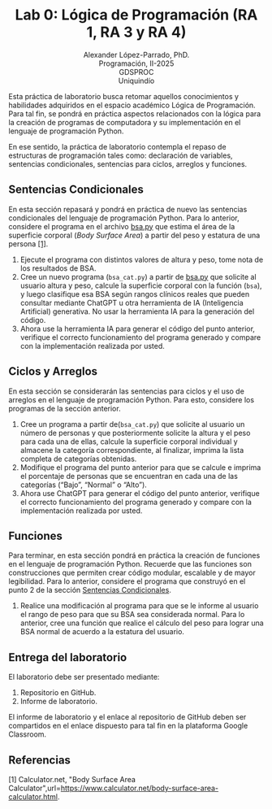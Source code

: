 <h1 align="center">
Lab 0: Lógica de Programación (RA 1, RA 3 y RA 4) <br />
 </h1>
 <p align="center">
Alexander López-Parrado, PhD. <br />
Programación, II-2025 <br />
GDSPROC <br />
Uniquindío <br />
</p>

Esta práctica de laboratorio busca retomar aquellos conocimientos y habilidades adquiridos en el espacio académico Lógica de Programación. Para tal fin, se pondrá en práctica aspectos relacionados con la lógica para la creación de programas de computadora y su implementación en el lenguaje de programación Python.

En ese sentido, la práctica de laboratorio contempla el repaso de estructuras de programación tales como: declaración de variables, sentencias condicionales, sentencias para ciclos, arreglos y funciones. 

## Sentencias Condicionales

En esta sección repasará y pondrá en práctica de nuevo las sentencias condicionales del lenguaje de programación Python. Para lo anterior, considere el programa en el archivo [bsa.py](bsa.py) que estima el área de la superficie corporal (*Body Surface Area*) a partir del peso y estatura de una persona [[1]](#1).

1.	Ejecute el programa con distintos valores de altura y peso, tome nota de los resultados de BSA.
2.	Cree un nuevo programa (```bsa_cat.py```) a partir de [bsa.py](bsa.py) que solicite al usuario altura y peso, calcule la superficie corporal con la función  (```bsa```), y luego clasifique esa BSA según rangos clínicos reales que pueden consultar mediante ChatGPT u otra herramienta de IA (Inteligencia Artificial) generativa. No usar la herramienta IA para la generación del código.
3.	Ahora use la herramienta IA para generar el código del punto anterior, verifique el correcto funcionamiento del programa generado y compare con la implementación realizada por usted.


## Ciclos y Arreglos

En esta sección se considerarán las sentencias para ciclos y el uso de arreglos en el lenguaje de programación Python. Para esto, considere los programas de la sección anterior.

1.	Cree un programa a partir de(```bsa_cat.py```) que solicite al usuario un número de personas y que posteriormente solicite la altura y el peso para cada una de ellas, calcule la superficie corporal individual y almacene la categoría correspondiente, al finalizar, imprima la lista completa de categorías obtenidas.
2.	Modifique el programa del punto anterior para que se calcule e imprima el porcentaje de personas que se encuentran en cada una de las categorías (“Bajo”, “Normal” o “Alto”).
3.	Ahora use ChatGPT para generar el código del punto anterior, verifique el correcto funcionamiento del programa generado y compare con la implementación realizada por usted.





## Funciones

Para terminar, en esta sección pondrá en práctica la creación de funciones en el lenguaje de programación Python. Recuerde que las funciones son construcciones que permiten crear código modular, escalable y de mayor legibilidad. Para lo anterior, considere el programa que construyó en el punto 2 de la sección [Sentencias Condicionales](#sentencias-condicionales).

1. Realice una modificación al programa para que se le informe al usuario el rango de peso para que su BSA sea considerada normal. Para lo anterior, cree una función que realice el cálculo del peso para lograr una BSA normal de acuerdo a la estatura del usuario.


## Entrega del laboratorio

El laboratorio debe ser presentado mediante:

1. Repositorio en GitHub.
2. Informe de laboratorio.

El informe de laboratorio y el enlace al repositorio de GitHub deben ser compartidos en el enlace dispuesto para tal fin en la plataforma Google Classroom.

## Referencias

<a id="1">[1]</a> 
Calculator.net, "Body Surface Area Calculator",url=https://www.calculator.net/body-surface-area-calculator.html.

